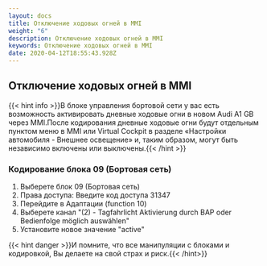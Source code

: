 ```yaml
---
layout: docs
title: Отключение ходовых огней в MMI
weight: "6"
description: Отключение ходовых огней в MMI
keywords: Отключение ходовых огней в MMI
date: 2020-04-12T18:55:43.928Z
---
```

## Отключение ходовых огней в MMI

{{< hint info >}}В блоке управления бортовой сети у вас есть возможность активировать дневные ходовые огни в новом Audi A1 GB через MMI.После кодирования дневные ходовые огни будут отдельным пунктом меню в MMI или Virtual Cockpit в разделе «Настройки автомобиля - Внешнее освещение» и, таким образом, могут быть независимо включены или выключены.{{< /hint >}}



### **Кодирование блока 09 (Бортовая сеть)**

1. Выберете блок 09 (Бортовая сеть)
2. Права доступа: Введите код доступа 31347
3. Перейдите в Адаптации (function 10) 
4. Выберете канал "(2) - Tagfahrlicht Aktivierung durch BAP oder Bedienfolge möglich auswählen"
5. Установите новое значение "active"

{{< hint danger >}}И помните, что все манипуляции с блоками и кодировкой, Вы делаете на свой страх и риск.{{< /hint>}}